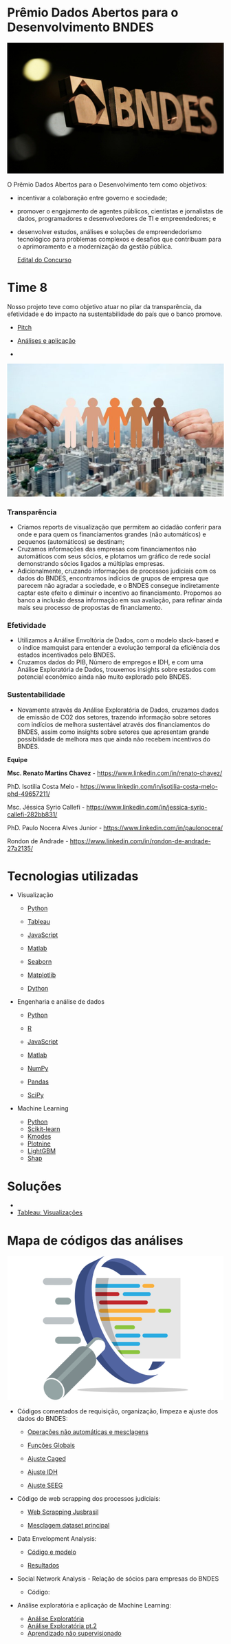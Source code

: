 # Prêmio Dados Abertos para o Desenvolvimento BNDES

![](img/bndes.jpeg)

O Prêmio Dados Abertos para o Desenvolvimento tem como objetivos: 

- incentivar a colaboração entre governo e sociedade;

- promover o engajamento de agentes públicos, cientistas e jornalistas de dados, programadores e desenvolvedores de TI e empreendedores; e

- desenvolver estudos, análises e soluções de empreendedorismo tecnológico para problemas complexos e desafios que contribuam para o aprimoramento e a modernização da gestão pública.

  [Edital do Concurso](https://www.bndes.gov.br/wps/wcm/connect/site/4af22351-97ad-4163-9c6c-15a8406591ed/Edital+Maratona+BNDES+vers%C3%A3o+final.pdf?MOD=AJPERES&CVID=nFujLIl)
  
  

# Time 8

Nosso projeto teve como objetivo atuar no pilar da transparência, da efetividade e do impacto na sustentabilidade do país que o banco promove.

- [Pitch](https://www.youtube.com/watch?v=e_A6jZoBxyk)

  

- [Análises e aplicação](http://rondon.me/team8/)

- 

  

![](img/cidadania.jpg)



 ### Transparência

- Criamos reports de visualização que permitem ao cidadão conferir para onde e para quem os financiamentos grandes (não automáticos) e pequenos (automáticos) se destinam;
- Cruzamos informações das empresas com financiamentos não automáticos com seus sócios, e plotamos um gráfico de rede social demonstrando sócios ligados a múltiplas empresas.
- Adicionalmente, cruzando informações de processos judiciais com os dados do BNDES, encontramos indícios de grupos de empresa que parecem não agradar a sociedade, e o BNDES consegue indiretamente captar este efeito e diminuir o incentivo ao financiamento. Propomos ao banco a inclusão dessa informação em sua avaliação, para refinar ainda mais seu processo de propostas de financiamento.

### Efetividade

- Utilizamos a Análise Envoltória de Dados, com o modelo slack-based e o índice mamquist para entender a evolução temporal da eficiência dos estados incentivados pelo BNDES. 
- Cruzamos dados do PIB, Número de empregos e IDH, e com uma Análise Exploratória de Dados, trouxemos insights sobre estados com potencial econômico ainda não muito explorado pelo BNDES.

### Sustentabilidade

- Novamente através da Análise Exploratória de Dados, cruzamos dados de emissão de CO2 dos setores, trazendo informação sobre setores com indícios de melhora sustentável através dos financiamentos do BNDES, assim como insights sobre setores que apresentam grande possibilidade de melhora mas que ainda não recebem incentivos do BNDES.



**Equipe**

**Msc. Renato Martins Chavez** - https://www.linkedin.com/in/renato-chavez/

PhD. Isotilia Costa Melo - https://www.linkedin.com/in/isotilia-costa-melo-phd-49657211/

Msc. Jéssica Syrio Callefi - https://www.linkedin.com/in/jessica-syrio-callefi-282bb831/

PhD. Paulo Nocera Alves Junior - https://www.linkedin.com/in/paulonocera/

Rondon de Andrade - https://www.linkedin.com/in/rondon-de-andrade-27a2135/



# Tecnologias utilizadas

- Visualização
  - [Python](https://www.python.org/)
  
  - [Tableau](https://www.tableau.com/)
  
  - [JavaScript](https://www.javascript.com/)
  
  - [Matlab](https://www.mathworks.com/products/matlab.html)
  
  - [Seaborn](https://seaborn.pydata.org/)
  
  - [Matplotlib](https://matplotlib.org/)
  
  - [Dython](http://shakedzy.xyz/dython/)
  
    
- Engenharia e análise de dados
  - [Python](https://www.python.org/)
  
  - [R](https://www.r-project.org/)
  
  - [JavaScript](https://www.javascript.com/)
  
  - [Matlab](https://www.mathworks.com/products/matlab.html)
  
  - [NumPy](https://numpy.org/)
  
  - [Pandas](https://pandas.pydata.org/)
  
  - [SciPy](https://www.scipy.org/)
  
    
- Machine Learning
  - [Python](https://www.python.org/)
  - [Scikit-learn](https://scikit-learn.org/)
  - [Kmodes](https://github.com/nicodv/kmodes)
  - [Plotnine](https://plotnine.readthedocs.io/)
  - [LightGBM](https://github.com/microsoft/LightGBM)
  - [Shap](https://github.com/slundberg/shap)



# Soluções

- 
- [Tableau: Visualizações](https://public.tableau.com/app/profile/j.ssica.syrio.callefi)

# Mapa de códigos das análises
![](img/codemap.png)


- Códigos comentados de requisição, organização, limpeza e ajuste dos dados do BNDES:

    - [Operações não automáticas e mesclagens](https://github.com/Renatochaz/premio-dados-abertos-BNDES/blob/main/transform-RAW-data.ipynb)

    - [Funções Globais](https://github.com/Renatochaz/premio-dados-abertos-BNDES/blob/main/global_functions.py) 

    - [Ajuste Caged](https://github.com/Renatochaz/premio-dados-abertos-BNDES/blob/main/adjust-CAGED-data.ipynb)

    - [Ajuste IDH](https://github.com/Renatochaz/premio-dados-abertos-BNDES/blob/main/adjust-IDH-data.ipynb)

    - [Ajuste SEEG](https://github.com/Renatochaz/premio-dados-abertos-BNDES/blob/main/adjust-SEEG-data.ipynb)

      

- Código de web scrapping dos processos judiciais:
  - [Web Scrapping Jusbrasil](https://github.com/Renatochaz/premio-dados-abertos-BNDES/blob/main/scrap_processos_judiciais.js)

  - [Mesclagem dataset principal](https://github.com/Renatochaz/premio-dados-abertos-BNDES/blob/main/join_processos.r)

    

- Data Envelopment Analysis:
  - [Código e modelo](https://github.com/Renatochaz/premio-dados-abertos-BNDES/blob/main/dea/PlotMalm.m)

  - [Resultados](https://github.com/Renatochaz/premio-dados-abertos-BNDES/tree/main/dea)

    

- Social Network Analysis - Relação de sócios para empresas do BNDES
  - Código: 

    

- Análise exploratória e aplicação de Machine Learning:
    - [Análise Exploratória](https://github.com/Renatochaz/premio-dados-abertos-BNDES/blob/main/EDA.ipynb)
    - [Análise Exploratória pt.2](https://github.com/Renatochaz/premio-dados-abertos-BNDES/blob/main/EDA-2.ipynb)
    - [Aprendizado não supervisionado](https://github.com/Renatochaz/premio-dados-abertos-BNDES/blob/main/Cluster-analysis.ipynb)